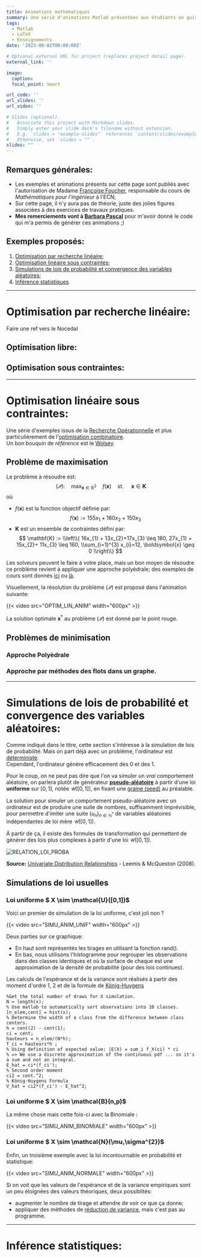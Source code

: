 ```yaml
---
title: Animations mathématiques 
summary: Une série d'animations Matlab présentées aux étudiants en guise d’introductions aux concepts et méthodes étudiés TP de Maths appliquées. 
tags:
  - Matlab
  - LaTeX
  - Enseignements
date: '2023-09-02T00:00:00Z'

# Optional external URL for project (replaces project detail page).
external_link: ''

image:
  caption:
  focal_point: Smart

url_code: ''
url_slides: ''
url_video: ''

# Slides (optional).
#   Associate this project with Markdown slides.
#   Simply enter your slide deck's filename without extension.
#   E.g. `slides = "example-slides"` references `content/slides/example-slides.md`.
#   Otherwise, set `slides = ""`.
slides: ""
---
```


## Remarques générales:
- Les exemples et animations présents sur cette page sont publiés avec l'autorisation de Madame [Françoise Foucher](https://www.ec-nantes.fr/version-francaise/annuaire/francoise-foucher), responsable du cours de *Mathématiques pour l'ingénieur* à l'ECN;
- Sur cette page, il n'y aura pas de théorie, juste des jolies figures associées à des exercices de travaux pratiques.
- **Mes remerciements vont à [Barbara Pascal](https://bpascal-fr.github.io/)** pour m'avoir donné le code qui m'a permis de générer ces animations ;)

## Exemples proposés: 

1. [Optimisation par recherche linéaire](#optim_rl); 
2. [Optimisation linéaire sous contraintes](#optim_lin);
3. [Simulations de lois de probabilité et convergence des variables aléatoires](#simu_proba);
4. [Inférence statistiques](#stat_inf). 

---
# Optimisation par recherche linéaire:  <a name="optim_rl"></a> 
Faire une ref vers le Nocedal 

## Optimisation libre:  <a name="optim_rl_wocstr"></a> 
## Optimisation sous contraintes: <a name="optim_rl_wicstr"></a> 
---
# Optimisation linéaire sous contraintes: <a name="optim_lin"></a> 
Une série d'exemples issus de la [Recherche Opérationnelle](https://fr.wikipedia.org/wiki/Recherche_op%C3%A9rationnelle) et plus particulièrement de l'[optimisation combinatoire](https://fr.wikipedia.org/wiki/Optimisation_combinatoire).   
Un bon bouquin de *référence* est le [Wolsey](https://www.google.fr/books/edition/Integer_Programming/w-P7DwAAQBAJ?hl=fr&gbpv=0). 

## Problème de maximisation 
Le problème à résoudre est: 
$$
  (\mathcal{P}): \quad \max_{\boldsymbol{x}\in \mathbb{R}^{3}  }\quad  f(\boldsymbol{x}) \quad \textrm{st. } \quad \boldsymbol{x} \in \mathbf{K}
$$ 
où 
- $f(\boldsymbol{x})$ est la fonction objectif définie par: 
$$
  f(\boldsymbol{x}) := 155x_{1} +160x_{2}+150x_{3}
$$
- $\mathbf{K}$ est un ensemble de contraintes défini par: 
$$
  \mathbf{K} := \\left\\{  16x_{1} + 13x_{2}+17x_{3} \leq 180, 27x_{1} + 15x_{2}+ 11x_{3} \leq 160, \\sum_{i=1}^{3} x_{i}=12, \boldsymbol{x} \geq 0 \\right\\}
$$

Les solveurs peuvent le faire à votre place, mais un bon moyen de résoudre ce problème revient à appliquer une approche polyédrale; des exemples de cours sont donnés [ici](https://www.lamsade.dauphine.fr/~poc/jpoc9/Chapitre-Polyedres.pdf) ou [là](https://www.andrew.cmu.edu/user/gc0v/webpub/IPsurveyAussois-11-08.pdf).   

Visuellement, la résolution du problème $(\mathcal{P})$ est proposé dans l'animation suivante: 

{{< video src="OPTIM_LIN_ANIM" width="600px" >}}

La solution optimale $\boldsymbol{x}^{*}$ au problème $(\mathcal{P})$ est donné par le point rouge.

## Problèmes de minimisation 
### Approche Polyèdrale
### Approche par méthodes des flots dans un graphe. 
---
# Simulations de lois de probabilité et convergence des variables aléatoires: <a name="simu_proba"></a> 
Comme indiqué dans le titre, cette section s'intéresse à la simulation de lois de probabilité. Mais on part déjà avec un problème, l'ordinateur est [déterministe](https://fr.wikipedia.org/wiki/Algorithme_d%C3%A9terministe).   
Cependant, l'ordinateur génère efficacement des $0$ et des $1$.   

Pour le coup, on ne peut pas dire que l'on va simuler un *vrai* comportement aléatoire, on parlera plutôt de générateur [**pseudo-aléatoire**](https://fr.wikipedia.org/wiki/Pseudo-al%C3%A9atoire) à partir d'une loi **uniforme** sur $[0,1]$, notée $\mathcal{U}([0,1])$, en fixant une [graine (seed)](https://fr.wikipedia.org/wiki/Graine_al%C3%A9atoire) au préalable.  

La solution pour simuler un comportement pseudo-aléatoire avec un ordinateur est de produire une suite de nombres, suffisamment imprévisible, pour permettre d'imiter une suite $(u_{n})_{n\in \mathbb{N}^{*}}$ de variables aléatoires indépendantes de loi mère $\mathcal{U}([0,1])$. 

À partir de ça, il existe des formules de transformation qui permettent de générer des lois plus complexes à partir d'une loi $\mathcal{U}([0,1])$.


![RELATION_LOI_PROBA](RELATION_LOI_PROBA.jpg )

**Source:** [Univariate Distribution Relationships](https://www.tandfonline.com/doi/abs/10.1198/000313008X270448) - Leemis & McQueston (2008).

## Simulations de loi usuelles   
### Loi uniforme $ X \sim \mathcal{U}([0,1])$
Voici un premier de simulation de la loi uniforme, c'est joli non ? 

{{< video src="SIMU_ANIM_UNIF" width="600px" >}}

Deux parties sur ce graphique:
- En haut sont représentés les tirages en utilisant la fonction rand().
- En bas, nous utilisons l'histogramme pour regrouper les observations dans des classes identiques et où la surface de chaque est une approximation de la densité de probabilité (pour des lois continues).

Les calculs de l'espérance et de la variance sont réalisés à partir des moment d'ordre 1, 2 et de la formule de [König-Huygens](https://fr.wikipedia.org/wiki/Th%C3%A9or%C3%A8me_de_K%C3%B6nig-Huygens)

```
%Get the total number of draws for X simulation.
N = length(x);
% Use matlab to automatically sort observations into 10 classes.
[n_elem,cent] = hist(x);
% Determine the width of a class from the difference between class centers.
h = cent(2) - cent(1); 
ci = cent;
hauteurs = n_elem/(N*h);
f_ci = hauteurs*h ;
% Using definition of expected value: |E(X) = sum_i f_X(ci) * ci
% => We use a discrete approximation of the continuous pdf ... so it's a sum and not an integral.
E_hat = ci*(f_ci');
% Second order moment
ci2 = cent.^2;
% König-Huygens Formula
V_hat = ci2*(f_ci') - E_hat^2;
```

### Loi uniforme $ X \sim \mathcal{B}(n,p)$
La même chose mais cette fois-ci avec la Binomiale :

{{< video src="SIMU_ANIM_BINOMIALE" width="600px" >}}

### Loi uniforme $ X \sim \mathcal{N}(\mu,\sigma^{2})$
Enfin, un troisième exemple avec la loi incontournable en probabilité et statistique: 

{{< video src="SIMU_ANIM_NORMALE" width="600px" >}}

Si on voit que les valeurs de l'espérance et de la variance empiriques sont un peu éloignées des valeurs théoriques, deux possiblités: 
- augmenter le nombre de tirage et attendre de voir ce que ça donne; 
- appliquer des méthodes de [réduction de variance](https://fr.wikipedia.org/wiki/R%C3%A9duction_de_la_variance), mais c'est pas au programme.


---
# Inférence statistiques: <a name="stat_inf"></a> 

<!-- 
> Écrit à l'origine pour m'éviter de répéter constamment les mêmes conseils à mes étudiants, ce manuel a connu une diffusion assez large.   
> **Umberto Eco** - Comment écrire sa thèse (1977)

1. Le [Contexte](#contexte)
2. Le [Mantra](#mantra) puis le modèle [entrée](#entree)/[plat](#plat)/[dessert](#dessert)/[digestif](#digestif)
3. La [Moralité](#moralite)

---
# Contexte <a name="contexte"></a>
Initialement écrit pour les TP de CSOPT ([Datasim](https://www.ec-nantes.fr/formation/les-options-de-2e-et-3e-annee/option-donnees-analyse-traitement-et-applications-en-signal-et-image)), on se rend compte que ça sert à tout le monde. 

Ce n’est pas pour être embêtant mais pour vous préparer à l’écriture de vos rapports de stage, vos projets biblios, votre thèse … 
>  Que vous continuiez en thèse ou dans le monde de l’entreprise,  il est important de poser le contexte dans les écrits que vous produirez pour vos supérieurs, clients, directeurs de thèses …   
> dixit **Gwen.S** (2023)

---

# Mantra  <a name="mantra"></a>
Le « Mantra » principal est
<center> <i> On doit pouvoir lire un rapport sans avoir à se référer au sujet. </i></center>
</br>

**Pour faire simple:** Pour chaque question, faire

## Entrée, l’intro :  <a name="entree"></a>
Une phrase de contexte où vous dites ce que vous allez faire, prouver, montrer, … On évite **au maximum** de faire appel au numéro des questions dans le sujet afin d'être cohérent avec le mantra *ie.* on évite:
```
1.a: la réponse est ...
...
2.f: on trouve x=9
...
42.z: ça converge.  
```
## Plat, le développement :  <a name="plat"></a>

- **Si question mathématique :** de la rigueur ie. hypothèses (ou l’endroit d’où vous partez) , résultats de cours utilisés, étapes de calculs (pas besoin de tout mettre si les opérations sont triviales), … 

Pensez au [LaTeX](https://en.wikipedia.org/wiki/LaTeX) pour la rédaction de vos documents avec un éditeur type [Overleaf](https://www.overleaf.com/) si vous rendez un CR à plusieurs.
- **Si tableau synthèse :** Tout est dans le titre de cette section, c’est censé être une synthèse … ne pas hésiter à mettre en valeur (avec du gras ou de la couleur) les résultats que vous jugez utiles, pertinents. Par exemple, le code LaTeX: 
```
\begin{table}[H]
\centering
\begin{tabular}{c|c|c|c|}
\cline{2-4}
\textbf{} & \textbf{Méthode 1} & \textbf{Methode 2} & \textbf{Méthode 3} \\ \hline
\multicolumn{1}{|c|}{\textbf{$\hat{x}$}} & $(.,.)^{\intercal}$ & $(.,.)^{\intercal}$ & $(.,.)^{\intercal}$ \\ \hline
\multicolumn{1}{|c|}{\textbf{$\hat{z} := f(\hat{x})$}} & 0 & \textcolor{blue}{$\infty$} & $\ln (3)$ \\ \hline
\multicolumn{1}{|c|}{Nb d'itérations} & $666$ & $24$ & $\begingroup \color{red}{4} \endgroup 2$ \\ \hline
\multicolumn{1}{|c|}{Nature de $\hat{x}$} & \textcolor{magenta}{$\min$ local} & $\max$ local & point col \\ \hline
\end{tabular}
\caption{Données obtenues avec $x_{0} = (\dots)^{\intercal} \in \mathbb{R}^{n}$ avec $\rho = \dots$ et un nombre d'itération maximal $\text{iter}_{\max} = \dots$ }
\label{tab:dummy_tab}
\end{table}
```
permet d'obtenir le tableau suivant: 

![Exemple d'un joli tableau](ex_dummy_tab.png)

Et on discute les résultats obtenus ;).

*Tip pour se simplifier la vie avec les tableaux latex:* 
Créez vos tableaux dans un tableur et mettez en forme avec [Table generator](https://www.tablesgenerator.com/)

- **Si on vous demande de tracer un truc :**
#### Protocole de la jolie figure (en Matlab, mais généralisable à d'autres langages ):
```
figure ; hold on ; 
[box on ; grid on] ; // […] signifie optionnel.  
// Vos données à tracer (les couleurs sont importantes, 
// on doit voir directement ce que vous souhaitez montrer, 
// donc on va dans la doc de la fonction plot())
xlabel(‘’) ; ylabel(‘’) ; title(‘’) ; 
// et sgtitle(‘’) si vous avez décidé de faire des subplot() cf la doc.
legend(‘’) ; // idem, regardez la doc.
```
#### Tips pour des figures propres :
- allez voir dans les docs le ‘Interpreter’,’latex’
- gagnez du temps dans la création de la légende avec matlab :
```
p1 = plot(…,‘Displayname’, "bla") ;
p2 = plot(…,‘Displayname’, "blo") ;
// [...]
legend([p1,p2],…) ;  
```
#### Un exemple de jolie figure - Cours de B.Pascal Datasim/CSOPT
Pour les curieux, le cours de B.Pascal [Nonsmooth convex optimization](https://bpascal-fr.github.io/teaching/).

![Exemple d'une *jolie figure* : Prox de la norme $\ell_{1}$](ex_norm_l1.png)
Le code Matlab correspondant (possible de faire la même chose avec Python ou Julia): 
```
x = linspace(-10,10,1000);
figure; 
  sgtitle("$\ell_{1}$ norm",'Interpreter','latex','FontSize',20)
  subplot(1,2,1)
    hold on; box on; grid minor;
    plot(x,abs(x),'b','LineWidth',2);
    yline(0,'k--'); xline(0,'k--');
    ylim([-1,max(x)]);
    xlabel('$x$','Interpreter','latex','FontSize',12); 
    ylabel('$y$','Interpreter','latex','Rotation',0,'FontSize',12);    
    title("$f:x \mapsto |x|$",'Interpreter','latex','FontSize',16);
  subplot(1,2,2)
    hold on; box on; grid minor; 
    gamma = 1;  p = prox_l1(x,gamma);
    p1 = plot(x,p,'-','LineWidth',2,'Displayname',"$\gamma="+num2str(gamma)+"$",'Color','#7E2F8E');
    gamma = 2;  p = prox_l1(x,gamma);
    p2 = plot(x,p,'--','LineWidth',2,'Displayname',"$\gamma="+num2str(gamma)+"$",'Color','#EDB120');
    gamma = 3.5;  p = prox_l1(x,gamma);
    p3 = plot(x,p,':','LineWidth',2,'Displayname',"$\gamma="+num2str(gamma)+"$",'Color','#A2142F');
    yline(0,'k--'); xline(0,'k--');
    xlabel('$x$','Interpreter','latex','FontSize',12);
    ylabel('$y$','Interpreter','latex','Rotation',0,'FontSize',12);
    title("prox$_{\gamma \|\cdot\|_{1}}(x)$",'Interpreter','latex','FontSize',16)
    legend([p1,p2,p3],'Location','best','FontSize',16,'Interpreter','latex'); legend boxoff
```

#### Pour aller plus loin: 
On peut faire de chouettes figures et animations avec Matlab: 
- un exemple avec le code [Ariane](https://gitlab.com/mlatif/tep3g-ariane) pour le calcul de la matrice système en imagerie Compton:
  - Ariane dans le plan:
![Ariane dans le plan](mantra_ex1.png)
  - Ariane dans l'espace:
![Ariane dans l'espace](mantra_ex2.png)

- un exemple d'application d'une méthode Monte Carlo pour l'approximation de $\pi$ par *Pluie aléatoire*: 
{{< video src="Pi_convergence" width="600px" >}}
*cf.* Maths EI1/TP5, animation présentée aux étudiants.

## Dessert, la conclusion :  <a name="dessert"></a>
bon bah là, discutez la figure obtenue ou donnez le résultat mathématique obtenu, bref discutez et soyez critiques vis-à-vis de ce que vous présentez.

## Le digestif, les remarques générales:  <a name="digestif"></a>

Si on file la métaphore du restaurant : 
-	**Le menu:** c’est l’introduction générale du TP, ce que l’on va étudier dans ce rapport de TP. Même si cela suppose faire des paraphrases du sujet, c’est toujours bien de faire comprendre au lecteur/correcteur/rapporteur l’endroit d’où il part **et** à quelle sauce il va être mangé. 
-	**L’addition:** c’est la conclusion générale du TP ; il faut donner les grandes lignes de l’étude qui a été réalisée durant le rapport, les idées et les conclusions. Pas besoin de trop de blabla si vous avez été efficaces dans les desserts de chaque question.  

---

# Moralité:  <a name="moralite"></a>
Moralité, maintenant que vous avez tout ça, nous serons intraitables sur les rapports que nous allons corriger et si vous avez des questions, n'hésitez pas à envoyer un [mail](mailto:mehdi.latif@ls2n.fr?subject=[mlatif.fr]%20Question%rédaction%20TP...) -->



